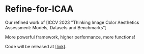 # Refine-for-ICAA
Our refined work of [ICCV 2023 "Thinking Image Color Aesthetics Assessment: Models, Datasets and Benchmarks"]

More powerful framework, higher performance, more functions!

Code will be released at [[link]](https://github.com/woshidandan/Refine-for-ICAA).
